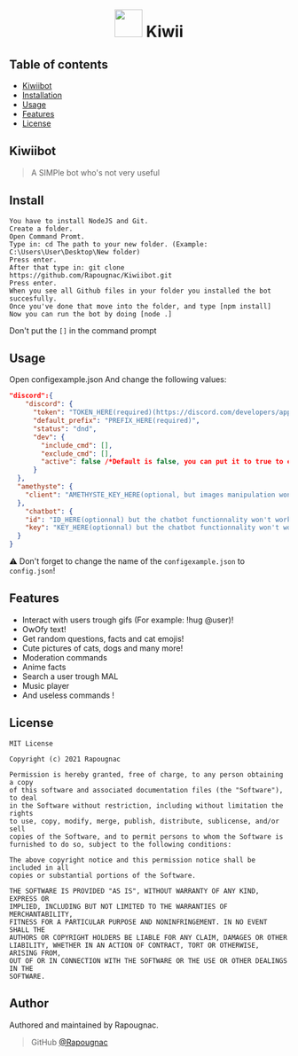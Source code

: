 <h1 align="center"> <img src = 'https://cdn.discordapp.com/attachments/772106096713924671/807975843548626944/anime-original-brown-hair-girl-green-eyes-hd-wallpaper-preview.png' height='50'> Kiwii</h1>

## Table of contents

- [Kiwiibot](#kiwiibot)
- [Installation](#install)
- [Usage](#usage)
- [Features](#features)
- [License](#license)

## Kiwiibot

> A SIMPle bot who's not very useful

## Install

```
You have to install NodeJS and Git.
Create a folder.
Open Command Promt.
Type in: cd The path to your new folder. (Example: C:\Users\User\Desktop\New folder)
Press enter.
After that type in: git clone https://github.com/Rapougnac/Kiwiibot.git
Press enter.
When you see all Github files in your folder you installed the bot succesfully.
Once you've done that move into the folder, and type [npm install]
Now you can run the bot by doing [node .]
```

Don't put the `[]` in the command prompt

## Usage

Open configexample.json
And change the following values:

```json
"discord":{
    "discord": {
      "token": "TOKEN_HERE(required)(https://discord.com/developers/applications)",
      "default_prefix": "PREFIX_HERE(required)",
      "status": "dnd",
      "dev": {
        "include_cmd": [],
        "exclude_cmd": [],
        "active": false /*Default is false, you can put it to true to exclude or include commands*/
      }
  },
  "amethyste": {
    "client": "AMETHYSTE_KEY_HERE(optional, but images manipulation won't work)(https://api.amethyste.moe/) get one here, sign up and copy and paste your token"
  },
    "chatbot": {
    "id": "ID_HERE(optionnal) but the chatbot functionnality won't work(https://brainshop.ai/user/register) get the id here",
    "key": "KEY_HERE(optionnal) but the chatbot functionnality won't work(https://brainshop.ai/user/register) get the key here"
  }
}
```
:warning: Don't forget to change the name of the `configexample.json` to `config.json`!
## Features

- Interact with users trough gifs (For example: !hug @user)!
- OwOfy text!
- Get random questions, facts and cat emojis!
- Cute pictures of cats, dogs and many more!
- Moderation commands
- Anime facts
- Search a user trough MAL
- Music player
- And useless commands !

## License
```
MIT License

Copyright (c) 2021 Rapougnac

Permission is hereby granted, free of charge, to any person obtaining a copy
of this software and associated documentation files (the "Software"), to deal
in the Software without restriction, including without limitation the rights
to use, copy, modify, merge, publish, distribute, sublicense, and/or sell
copies of the Software, and to permit persons to whom the Software is
furnished to do so, subject to the following conditions:

The above copyright notice and this permission notice shall be included in all
copies or substantial portions of the Software.

THE SOFTWARE IS PROVIDED "AS IS", WITHOUT WARRANTY OF ANY KIND, EXPRESS OR
IMPLIED, INCLUDING BUT NOT LIMITED TO THE WARRANTIES OF MERCHANTABILITY,
FITNESS FOR A PARTICULAR PURPOSE AND NONINFRINGEMENT. IN NO EVENT SHALL THE
AUTHORS OR COPYRIGHT HOLDERS BE LIABLE FOR ANY CLAIM, DAMAGES OR OTHER
LIABILITY, WHETHER IN AN ACTION OF CONTRACT, TORT OR OTHERWISE, ARISING FROM,
OUT OF OR IN CONNECTION WITH THE SOFTWARE OR THE USE OR OTHER DEALINGS IN THE
SOFTWARE.
```

## Author

Authored and maintained by Rapougnac.

> GitHub [@Rapougnac](https://github.com/Rapougnac)
